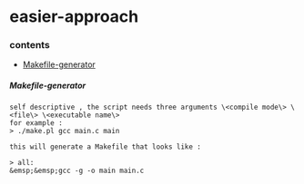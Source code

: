
# easier-approach

### contents
* [Makefile-generator](https://github.com/abdulwahab-alobaid-2191115290/easier-approach/tree/main/Makefile_Generator)


##### Makefile-generator

	self descriptive , the script needs three arguments \<compile mode\> \<file\> \<executable name\>
	for example :
	> ./make.pl gcc main.c main  

	this will generate a Makefile that looks like :

	> all:  
	&emsp;&emsp;gcc -g -o main main.c


